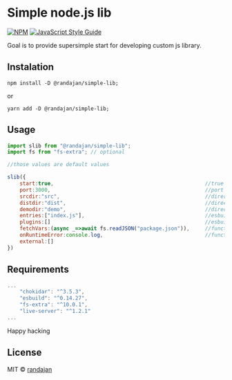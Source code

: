 # Simple node.js lib

[![NPM](https://img.shields.io/npm/v/@randajan/simple-lib.svg)](https://www.npmjs.com/package/@randajan/simple-lib) [![JavaScript Style Guide](https://img.shields.io/badge/code_style-standard-brightgreen.svg)](https://standardjs.com)

Goal is to provide supersimple start for developing custom js library.

## Instalation

```console
npm install -D @randajan/simple-lib;
```

or

```console
yarn add -D @randajan/simple-lib;
```

## Usage

```javascript
import slib from "@randajan/simple-lib";
import fs from "fs-extra"; // optional

//those values are default values

slib({
    start:true,                                                 //true = start dev server; false = generate minify build;
    port:3000,                                                  //port of dev server
    srcdir:"src",                                               //direrctory of source code
    distdir:"dist",                                             //directory of build
    demodir:"demo",                                             //directory of demo
    entries:["index.js"],                                       //esbuild entry files
    plugins:[]                                                  //esbuild plugins
    fetchVars:(async _=>await fs.readJSON("package.json")),     //function returning pairs of variables which were injected to demo/build/index.html
    onRuntimeError:console.log,                                 //function that handle dev server runtime errors
    external:[]   
})

```

## Requirements

```javascript
...
    "chokidar": "^3.5.3",
    "esbuild": "^0.14.27",
    "fs-extra": "^10.0.1",
    "live-server": "^1.2.1"
...
```


Happy hacking

## License

MIT © [randajan](https://github.com/randajan)